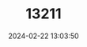 ---
title: "13211"
category: "Mesembriomys gouldii"
draft: false
date: 2024-02-22 13:03:50
languages:
  English: ["Black-footed Tree-rat"]
---